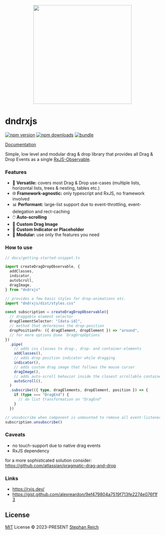 <div align="center"><img src="https://yff111.github.io/dndrxjs/logo.png" height="320px" width="320px" aria-label="dndrxjs logo"></div>

# dndrxjs

[![npm version][npm-version-src]][npm-version-href]
[![npm downloads][npm-downloads-src]][npm-downloads-href]
[![bundle][bundle-src]][bundle-href]
 

[Documentation](https://yff111.github.io/dndrxjs)


Simple, low level and modular drag & drop library that provides all Drag & Drop Events as a single [RxJS-Observable](https://rxjs.dev/guide/observable).

### Features 

- 🧰 **Versatile:** covers most Drag & Drop use-cases (multiple lists, horizontal lists, trees & nesting, tables etc.)
- 🌐 **Framework-agnostic:** only typescript and RxJS, no framework involved
- 📊 **Performant:** large-list support due to event-throttling, event-delegation and rect-caching 
- 🖱️ **Auto-scrolling**
- 🍭 **Custom Drag Image**
- 🍓 **Custom Indicator or Placeholder**
- 🧩 **Modular:** use only the features you need

### How to use

```ts
// docs/getting-started-snippet.ts

import createDragDropObservable, {
  addClasses,
  indicator,
  autoScroll,
  dragImage,
} from "dndrxjs"

// provides a few basic styles for drop-animations etc.
import "dndrxjs/dist/styles.css"

const subscription = createDragDropObservable({
  // draggable element selector
  dragElementSelector: "[data-id]",
  // method that determines the drop-position
  dropPositionFn: ({ dragElement, dropElement }) => "around",
  // for more options @see `DragDropOptions`
})
  .pipe(
    // adds css classes to drag-, drop- and container-elements
    addClasses(),
    // adds drop position indicator while dragging
    indicator(),
    // adds custom drag image that follows the mouse cursor
    dragImage(),
    // adds auto-scroll behavior inside the closest scrollable container
    autoScroll(),
  )
  .subscribe(({ type, dragElements, dropElement, position }) => {
    if (type === "DragEnd") {
      // do list transformation on "DragEnd"
    }
  })

// unsubscribe when component is unmounted to remove all event-listeners
subscription.unsubscribe()

```

### Caveats

- no touch-support due to native drag events 
- RxJS dependency 

for a more sophisticated solution consider: https://github.com/atlassian/pragmatic-drag-and-drop



### Links

- https://rxjs.dev/
- https://gist.github.com/alexreardon/9ef479804a7519f713fe2274e076f1f3




## License

[MIT](https://github.com/yff111/dndrxjs/blob/main/LICENSE) License © 2023-PRESENT [Stephan Reich](https://github.com/yff111)


[npm-version-src]: https://img.shields.io/npm/v/dndrxjs?style=flat&colorA=080f12&colorB=1fa669
[npm-version-href]: https://npmjs.com/package/dndrxjs
[npm-downloads-src]: https://img.shields.io/npm/dm/dndrxjs?style=flat&colorA=080f12&colorB=1fa669
[npm-downloads-href]: https://npmjs.com/package/dndrxjs
[bundle-src]: https://img.shields.io/bundlephobia/minzip/dndrxjs?style=flat&colorA=080f12&colorB=1fa669&label=minzip
[bundle-href]: https://bundlephobia.com/result?p=dndrxjs